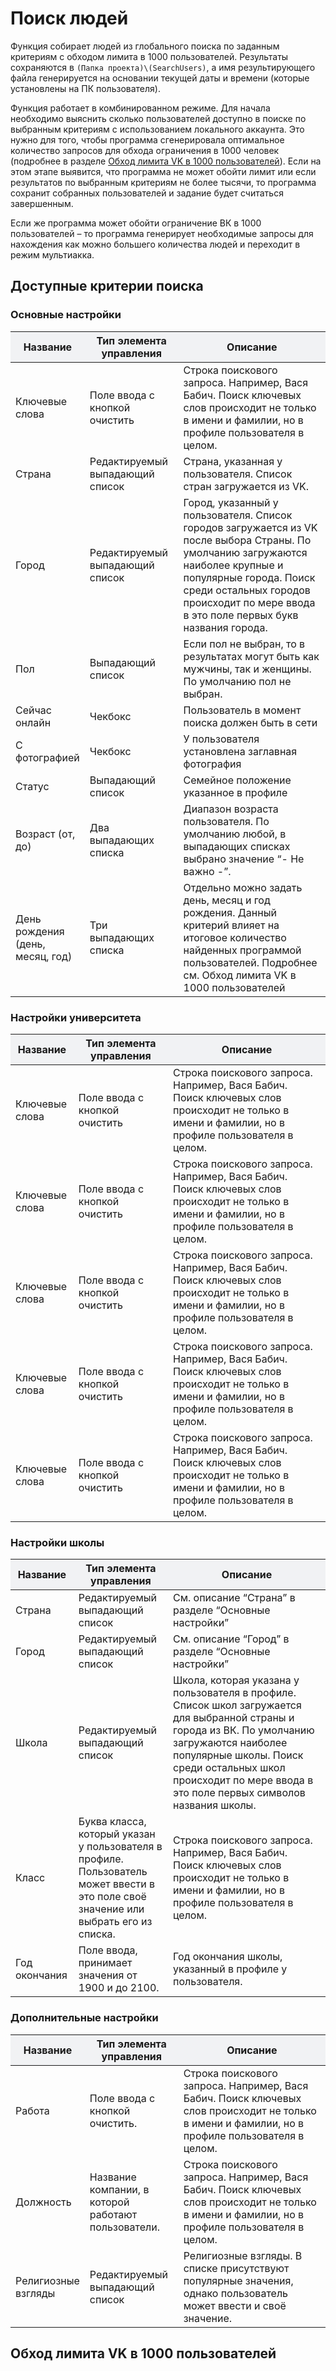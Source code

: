 # Поиск людей
Функция собирает людей из глобального поиска по заданным критериям с обходом лимита в 1000 пользователей.  Результаты сохраняются в `(Папка проекта)\(SearchUsers)`, а имя результирующего файла генерируется на основании текущей даты и времени (которые установлены на ПК пользователя).

Функция работает в комбинированном режиме. Для начала необходимо выяснить сколько пользователей доступно в поиске по выбранным критериям с использованием локального аккаунта. Это нужно для того, чтобы программа сгенерировала оптимальное количество запросов для обхода ограничения в 1000 человек (подробнее в разделе [Обход лимита VK в 1000 пользователей](#vk-1000)). Если на этом этапе выявится, что программа не может обойти лимит или если результатов по выбранным критериям не более тысячи, то программа сохранит собранных пользователей и задание будет считаться завершенным.

Если же программа может обойти ограничение ВК в 1000 пользователей – то программа генерирует необходимые запросы для нахождения как можно большего количества людей и переходит в режим мультиакка.

## Доступные критерии поиска

### Основные настройки

<table style="width:100%">
  <thead>
    <tr style="background-color:rgb(241, 242, 244)">
      <th style="width:20%">Название</th>
      <th style="width:30%">Тип элемента управления</th>
      <th style="width:50%">Описание</th>
    </tr>
  </thead>
  <tbody>
    <tr>
      <td>Ключевые слова</td>
      <td>Поле ввода с кнопкой очистить</td>
      <td>Строка поискового запроса. Например, Вася Бабич. Поиск ключевых слов происходит не только в имени и фамилии, но в профиле пользователя в целом.</td>
    </tr>
    <tr>
      <td>Страна</td>
      <td>Редактируемый выпадающий список</td>
      <td>Страна, указанная у пользователя. Список стран загружается из VK.</td>
    </tr>
    <tr>
      <td>Город</td>
      <td>Редактируемый выпадающий список</td>
      <td>Город, указанный у пользователя. Список городов загружается из VK после выбора Страны. По умолчанию загружаются наиболее крупные и популярные города. Поиск среди остальных городов происходит по мере ввода в это поле первых букв названия города.</td>
    </tr>
    <tr>
      <td>Пол</td>
      <td>Выпадающий список</td>
      <td>Если пол не выбран, то в результатах могут быть как мужчины, так и женщины. По умолчанию пол не выбран.</td>
    </tr>
    <tr>
      <td>Сейчас онлайн</td>
      <td>Чекбокс</td>
      <td>Пользователь в момент поиска должен быть в сети</td>
    </tr>
    <tr>
      <td>С фотографией</td>
      <td>Чекбокс</td>
      <td>У пользователя установлена заглавная фотография</td>
    </tr>
    <tr>
      <td>Статус</td>
      <td>Выпадающий список</td>
      <td>Семейное положение указанное в профиле</td>
    </tr>
    <tr>
      <td>Возраст (от, до)</td>
      <td>Два выпадающих списка</td>
      <td>Диапазон возраста пользователя. По умолчанию любой, в выпадающих списках выбрано значение “- Не важно -”.</td>
    </tr>
    <tr>
      <td>День рождения (день, месяц, год)</td>
      <td>Три выпадающих списка</td>
      <td>Отдельно можно задать день, месяц и год рождения. Данный критерий влияет на итоговое количество найденных программой пользователей. Подробнее см. Обход лимита VK в 1000 пользователей</td>
    </tr>
  </tbody>
</table>

### Настройки университета

<table style="width:100%">
  <thead>
    <tr style="background-color:rgb(241, 242, 244)">
      <th style="width:20%">Название</th>
      <th style="width:30%">Тип элемента управления</th>
      <th style="width:50%">Описание</th>
    </tr>
  </thead>
  <tbody>
    <tr>
      <td>Ключевые слова</td>
      <td>Поле ввода с кнопкой очистить</td>
      <td>Строка поискового запроса. Например, Вася Бабич. Поиск ключевых слов происходит не только в имени и фамилии, но в профиле пользователя в целом.</td>
    </tr>
    <tr>
      <td>Ключевые слова</td>
      <td>Поле ввода с кнопкой очистить</td>
      <td>Строка поискового запроса. Например, Вася Бабич. Поиск ключевых слов происходит не только в имени и фамилии, но в профиле пользователя в целом.</td>
    </tr>
    <tr>
      <td>Ключевые слова</td>
      <td>Поле ввода с кнопкой очистить</td>
      <td>Строка поискового запроса. Например, Вася Бабич. Поиск ключевых слов происходит не только в имени и фамилии, но в профиле пользователя в целом.</td>
    </tr>
    <tr>
      <td>Ключевые слова</td>
      <td>Поле ввода с кнопкой очистить</td>
      <td>Строка поискового запроса. Например, Вася Бабич. Поиск ключевых слов происходит не только в имени и фамилии, но в профиле пользователя в целом.</td>
    </tr>
    <tr>
      <td>Ключевые слова</td>
      <td>Поле ввода с кнопкой очистить</td>
      <td>Строка поискового запроса. Например, Вася Бабич. Поиск ключевых слов происходит не только в имени и фамилии, но в профиле пользователя в целом.</td>
    </tr>
  </tbody>
</table>
      

### Настройки школы

<table style="width:100%">
  <thead>
    <tr style="background-color:rgb(241, 242, 244)">
      <th style="width:20%">Название</th>
      <th style="width:30%">Тип элемента управления</th>
      <th style="width:50%">Описание</th>
    </tr>
  </thead>
  <tbody>
    <tr>
      <td>Страна</td>
      <td>Редактируемый выпадающий список</td>
      <td>См. описание “Страна” в разделе “Основные настройки”</td>
    </tr>
    <tr>
      <td>Город</td>
      <td>Редактируемый выпадающий список</td>
      <td>См. описание “Город” в разделе “Основные настройки”</td>
    </tr>
    <tr>
      <td>Школа</td>
      <td>Редактируемый выпадающий список</td>
      <td>Школа, которая указана у пользователя в профиле. Список школ загружается для выбранной страны и города из ВК. По умолчанию загружаются наиболее популярные школы. Поиск среди остальных школ происходит по мере ввода в это поле первых символов названия школы.</td>
    </tr>
    <tr>
      <td>Класс</td>
      <td>Буква класса, который указан у пользователя в профиле. Пользователь может ввести в это поле своё значение или выбрать его из списка.</td>
      <td>Строка поискового запроса. Например, Вася Бабич. Поиск ключевых слов происходит не только в имени и фамилии, но в профиле пользователя в целом.</td>
    </tr>
    <tr>
      <td>Год окончания</td>
      <td>Поле ввода, принимает значения от 1900 и до 2100.</td>
      <td>Год окончания школы, указанный в профиле у пользователя.</td>
    </tr>
  </tbody>
</table>

### Дополнительные настройки

<table style="width:100%">
  <thead>
    <tr style="background-color:rgb(241, 242, 244)">
      <th style="width:20%">Название</th>
      <th style="width:30%">Тип элемента управления</th>
      <th style="width:50%">Описание</th>
    </tr>
  </thead>
  <tbody>
    <tr>
      <td>Работа</td>
      <td>Поле ввода с кнопкой очистить.</td>
      <td>Строка поискового запроса. Например, Вася Бабич. Поиск ключевых слов происходит не только в имени и фамилии, но в профиле пользователя в целом.</td>
    </tr>
    <tr>
      <td>Должность</td>
      <td>Название компании, в которой работают пользователи.</td>
      <td>Строка поискового запроса. Например, Вася Бабич. Поиск ключевых слов происходит не только в имени и фамилии, но в профиле пользователя в целом.</td>
    </tr>
    <tr>
      <td>Религиозные взгляды</td>
      <td>Редактируемый выпадающий список</td>
      <td>Религиозные взгляды. В списке присутствуют популярные значения, однако пользователь может ввести и своё значение.</td>
    </tr>
  </tbody>
</table>

## Обход лимита VK в 1000 пользователей
